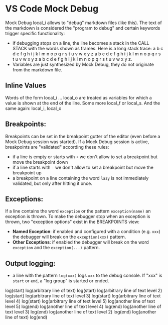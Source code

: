 # VS Code Mock Debug

Mock Debug local_i allows to "debug" markdown files (like this).
The text of the markdown is considered the "program to debug" and certain keywords trigger specific functionality:

* if debugging stops on a line, the line becomes a stack in the CALL STACK with the words shown as frames.
  Here is a long stack trace: a b c d e f g h i j k l m n o p q r s t u v w x y z a b c d e f g h i j k l m n o p q r s t u v w x y z a b c d e f g h i j k l m n o p q r s t u v w x y z.
* Variables are just synthesized by Mock Debug, they do not originate from the markdown file.

## Inline Values

Words of the form local_i ... local_o are treated as variables for which a value is shown at the end of the line.
Some more local_f or local_s.
And the same again: local_i, local_o

## Breakpoints:

Breakpoints can be set in the breakpoint gutter of the editor (even before a Mock Debug session was started).
If a Mock Debug session is active, breakpoints are "validated" according these rules:

* if a line is empty or starts with `+` we don't allow to set a breakpoint but move the breakpoint down
* if a line starts with `-` we don't allow to set a breakpoint but move the breakpoint up
* a breakpoint on a line containing the word `lazy` is not immediately validated, but only after hitting it once.

## Exceptions:

If a line contains the word `exception` or the pattern `exception(name)` an exception is thrown.
To make the debugger stop when an exception is thrown, two "exception options" exist in the BREAKPOINTS view:
- **Named Exception**: if enabled and configured with a condition (e.g. `xxx`) the debugger will break on the `exception(xxx)` pattern.
- **Other Exceptions**: if enabled the debugger will break on the word `exception` and the `exception(...)` pattern.

## Output logging:

* a line with the pattern `log(xxx)` logs `xxx` to the debug console. If "xxx" is `start` or `end`, a "log group" is started or ended.

log(start)
log(arbitrary line of text)
log(start)
log(arbitrary line of text level 2)
log(start)
log(arbitrary line of text level 3)
log(start)
log(arbitrary line of text level 4)
log(start)
log(arbitrary line of text level 5)
log(another line of text level 5)
log(end)
log(another line of text level 4)
log(end)
log(another line of text level 3)
log(end)
log(another line of text level 2)
log(end)
log(another line of text)
log(end)
